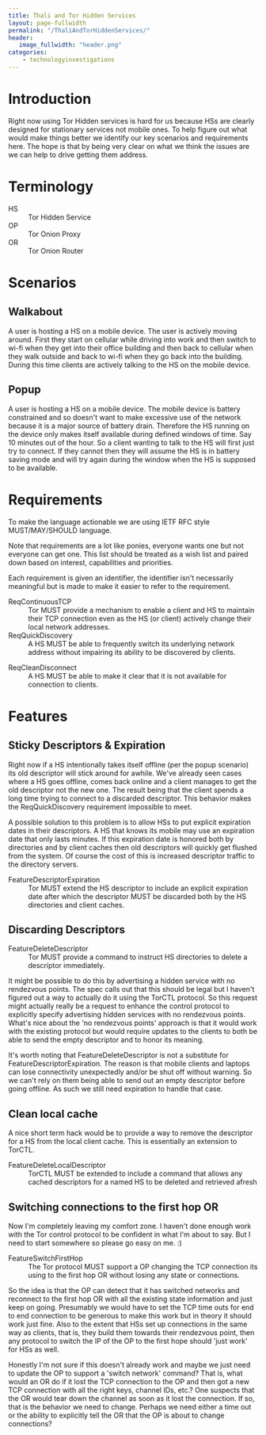 ```yaml
---
title: Thali and Tor Hidden Services
layout: page-fullwidth
permalink: "/ThaliAndTorHiddenServices/"
header:
   image_fullwidth: "header.png"
categories:
    - technologyinvestigations
---
```


# Introduction

Right now using Tor Hidden services is hard for us because HSs are clearly designed for stationary services not mobile ones. To help figure out what would make things better we identify our key scenarios and requirements here. The hope is that by being very clear on what we think the issues are we can help to drive getting them address.

# Terminology

<dl>

<dt> HS </dt>
<dd> Tor Hidden Service </dd>
<dt> OP </dt>
<dd> Tor Onion Proxy </dd>
<dt> OR </dt>
<dd> Tor Onion Router</dd>

</dl>

# Scenarios

## Walkabout

A user is hosting a HS on a mobile device. The user is actively moving around. First they start on cellular while driving into work and then switch to wi-fi when they get into their office building and then back to cellular when they walk outside and back to wi-fi when they go back into the building. During this time clients are actively talking to the HS on the mobile device.

## Popup

A user is hosting a HS on a mobile device. The mobile device is battery constrained and so doesn't want to make excessive use of the network because it is a major source of battery drain. Therefore the HS running on the device only makes itself available during defined windows of time. Say 10 minutes out of the hour. So a client wanting to talk to the HS will first just try to connect. If they cannot then they will assume the HS is in battery saving mode and will try again during the window when the HS is supposed to be available.

# Requirements

To make the language actionable we are using IETF RFC style MUST/MAY/SHOULD language.

Note that requirements are a lot like ponies, everyone wants one but not everyone can get one. This list should be treated as a wish list and paired down based on interest, capabilities and priorities.

Each requirement is given an identifier, the identifier isn't necessarily meaningful but is made to make it easier to refer to the requirement.

<dl>
<dt> ReqContinuousTCP</dt>
<dd> Tor MUST provide a mechanism to enable a client and HS to maintain their TCP connection even as the HS (or client) actively change their local network addresses.</dd>

<dt> ReqQuickDiscovery</dt>
<dd> A HS MUST be able to frequently switch its underlying network address without impairing its ability to be discovered by clients.</dd>
</dl>

<dl>
<dt> ReqCleanDisconnect</dt>
<dd> A HS MUST be able to make it clear that it is not available for connection to clients.</dd>
</dl>

# Features

## Sticky Descriptors & Expiration

Right now if a HS intentionally takes itself offline (per the popup scenario) its old descriptor will stick around for awhile. We've already seen cases where a HS goes offline, comes back online and a client manages to get the old descriptor not the new one. The result being that the client spends a long time trying to connect to a discarded descriptor. This behavior makes the ReqQuickDiscovery requirement impossible to meet.

A possible solution to this problem is to allow HSs to put explicit expiration dates in their descriptors. A HS that knows its mobile may use an expiration date that only lasts minutes. If this expiration date is honored both by directories and by client caches then old descriptors will quickly get flushed from the system. Of course the cost of this is increased descriptor traffic to the directory servers.

<dl>
<dt> FeatureDescriptorExpiration</dt>
<dd> Tor MUST extend the HS descriptor to include an explicit expiration date after which the descriptor MUST be discarded both by the HS directories and client caches.</dd>
</dl>


## Discarding Descriptors

<dl>
<dt> FeatureDeleteDescriptor</dt>
<dd> Tor MUST provide a command to instruct HS directories to delete a descriptor immediately.</dd>
</dl>

It might be possible to do this by advertising a hidden service with no rendezvous points. The spec calls out that this should be legal but I haven't figured out a way to actually do it using the TorCTL protocol. So this request might actually really be a request to enhance the control protocol to explicitly specify advertising hidden services with no rendezvous points. What's nice about the 'no rendezvous points' approach is that it would work with the existing protocol but would require updates to the clients to both be able to send the empty descriptor and to honor its meaning.

It's worth noting that FeatureDeleteDescriptor is not a substitute for FeatureDescriptorExpiration. The reason is that mobile clients and laptops can lose connectivity unexpectedly and/or be shut off without warning. So we can't rely on them being able to send out an empty descriptor before going offline. As such we still need expiration to handle that case.

## Clean local cache

A nice short term hack would be to provide a way to remove the descriptor for a HS from the local client cache. This is essentially an extension to TorCTL.

<dl>
<dt> FeatureDeleteLocalDescriptor</dt>
<dd> TorCTL MUST be extended to include a command that allows any cached descriptors for a named HS to be deleted and retrieved afresh</dd>
</dl>

## Switching connections to the first hop OR

Now I'm completely leaving my comfort zone. I haven't done enough work with the Tor control protocol to be confident in what I'm about to say. But I need to start somewhere so please go easy on me. :)

<dl>
<dt> FeatureSwitchFirstHop</dt>
<dd> The Tor protocol MUST support a OP changing the TCP connection its using to the first hop OR without losing any state or connections.</dd>
</dl>

So the idea is that the OP can detect that it has switched networks and reconnect to the first hop OR with all the existing state information and just keep on going. Presumably we would have to set the TCP time outs for end to end connection to be generous to make this work but in theory it should work just fine. Also to the extent that HSs set up connections in the same way as clients, that is, they build them towards their rendezvous point, then any protocol to switch the IP of the OP to the first hope should 'just work' for HSs as well.

Honestly I'm not sure if this doesn't already work and maybe we just need to update the OP to support a 'switch network' command? That is, what would an OR do if it lost the TCP connection to the OP and then got a new TCP connection with all the right keys, channel IDs, etc.? One suspects that the OR would tear down the channel as soon as it lost the connection. If so, that is the behavior we need to change. Perhaps we need either a time out or the ability to explicitly tell the OR that the OP is about to change connections?
